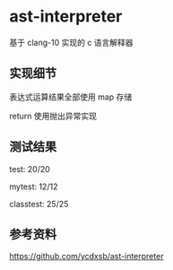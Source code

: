 # ast-interpreter

基于 clang-10 实现的 c 语言解释器

## 实现细节

表达式运算结果全部使用 map 存储

return 使用抛出异常实现

## 测试结果

test: 20/20

mytest: 12/12

classtest: 25/25

## 参考资料

https://github.com/ycdxsb/ast-interpreter